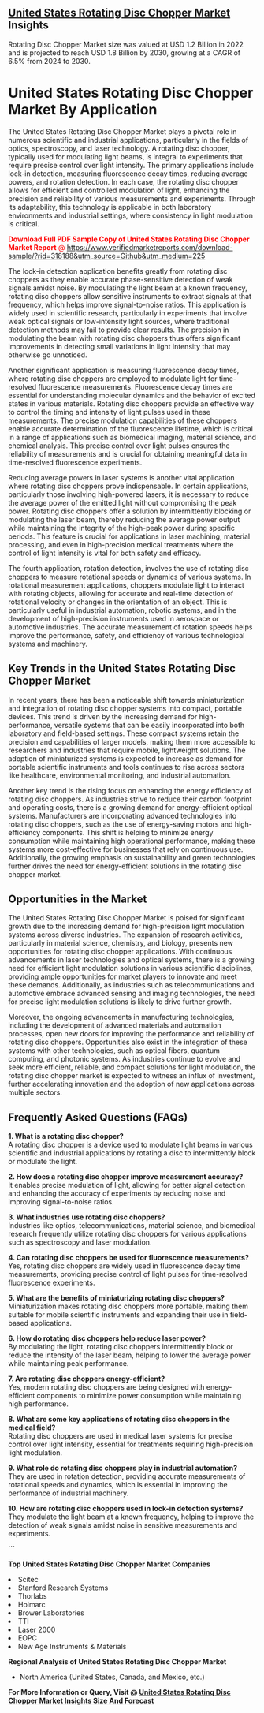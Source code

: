 <h2><a href="https://www.verifiedmarketreports.com/download-sample/?rid=318188&amp;utm_source=Github&amp;utm_medium=225" target="_blank">United States Rotating Disc Chopper Market</a> Insights</h2><p>Rotating Disc Chopper Market size was valued at USD 1.2 Billion in 2022 and is projected to reach USD 1.8 Billion by 2030, growing at a CAGR of 6.5% from 2024 to 2030.</p><p> <h1>United States Rotating Disc Chopper Market By Application</h1> <p>The United States Rotating Disc Chopper Market plays a pivotal role in numerous scientific and industrial applications, particularly in the fields of optics, spectroscopy, and laser technology. A rotating disc chopper, typically used for modulating light beams, is integral to experiments that require precise control over light intensity. The primary applications include lock-in detection, measuring fluorescence decay times, reducing average powers, and rotation detection. In each case, the rotating disc chopper allows for efficient and controlled modulation of light, enhancing the precision and reliability of various measurements and experiments. Through its adaptability, this technology is applicable in both laboratory environments and industrial settings, where consistency in light modulation is critical. <p><span class=""><span style="color: #ff0000;"><strong>Download Full PDF Sample Copy of United States Rotating Disc Chopper Market Report</strong> @ </span><a href="https://www.verifiedmarketreports.com/download-sample/?rid=318188&amp;utm_source=Github&amp;utm_medium=225" target="_blank">https://www.verifiedmarketreports.com/download-sample/?rid=318188&amp;utm_source=Github&amp;utm_medium=225</a></span></p> The lock-in detection application benefits greatly from rotating disc choppers as they enable accurate phase-sensitive detection of weak signals amidst noise. By modulating the light beam at a known frequency, rotating disc choppers allow sensitive instruments to extract signals at that frequency, which helps improve signal-to-noise ratios. This application is widely used in scientific research, particularly in experiments that involve weak optical signals or low-intensity light sources, where traditional detection methods may fail to provide clear results. The precision in modulating the beam with rotating disc choppers thus offers significant improvements in detecting small variations in light intensity that may otherwise go unnoticed. <p>Another significant application is measuring fluorescence decay times, where rotating disc choppers are employed to modulate light for time-resolved fluorescence measurements. Fluorescence decay times are essential for understanding molecular dynamics and the behavior of excited states in various materials. Rotating disc choppers provide an effective way to control the timing and intensity of light pulses used in these measurements. The precise modulation capabilities of these choppers enable accurate determination of the fluorescence lifetime, which is critical in a range of applications such as biomedical imaging, material science, and chemical analysis. This precise control over light pulses ensures the reliability of measurements and is crucial for obtaining meaningful data in time-resolved fluorescence experiments. <p>Reducing average powers in laser systems is another vital application where rotating disc choppers prove indispensable. In certain applications, particularly those involving high-powered lasers, it is necessary to reduce the average power of the emitted light without compromising the peak power. Rotating disc choppers offer a solution by intermittently blocking or modulating the laser beam, thereby reducing the average power output while maintaining the integrity of the high-peak power during specific periods. This feature is crucial for applications in laser machining, material processing, and even in high-precision medical treatments where the control of light intensity is vital for both safety and efficacy. <p>The fourth application, rotation detection, involves the use of rotating disc choppers to measure rotational speeds or dynamics of various systems. In rotational measurement applications, choppers modulate light to interact with rotating objects, allowing for accurate and real-time detection of rotational velocity or changes in the orientation of an object. This is particularly useful in industrial automation, robotic systems, and in the development of high-precision instruments used in aerospace or automotive industries. The accurate measurement of rotation speeds helps improve the performance, safety, and efficiency of various technological systems and machinery. <h2>Key Trends in the United States Rotating Disc Chopper Market</h2> <p>In recent years, there has been a noticeable shift towards miniaturization and integration of rotating disc chopper systems into compact, portable devices. This trend is driven by the increasing demand for high-performance, versatile systems that can be easily incorporated into both laboratory and field-based settings. These compact systems retain the precision and capabilities of larger models, making them more accessible to researchers and industries that require mobile, lightweight solutions. The adoption of miniaturized systems is expected to increase as demand for portable scientific instruments and tools continues to rise across sectors like healthcare, environmental monitoring, and industrial automation.</p> <p>Another key trend is the rising focus on enhancing the energy efficiency of rotating disc choppers. As industries strive to reduce their carbon footprint and operating costs, there is a growing demand for energy-efficient optical systems. Manufacturers are incorporating advanced technologies into rotating disc choppers, such as the use of energy-saving motors and high-efficiency components. This shift is helping to minimize energy consumption while maintaining high operational performance, making these systems more cost-effective for businesses that rely on continuous use. Additionally, the growing emphasis on sustainability and green technologies further drives the need for energy-efficient solutions in the rotating disc chopper market.</p> <h2>Opportunities in the Market</h2> <p>The United States Rotating Disc Chopper Market is poised for significant growth due to the increasing demand for high-precision light modulation systems across diverse industries. The expansion of research activities, particularly in material science, chemistry, and biology, presents new opportunities for rotating disc chopper applications. With continuous advancements in laser technologies and optical systems, there is a growing need for efficient light modulation solutions in various scientific disciplines, providing ample opportunities for market players to innovate and meet these demands. Additionally, as industries such as telecommunications and automotive embrace advanced sensing and imaging technologies, the need for precise light modulation solutions is likely to drive further growth.</p> <p>Moreover, the ongoing advancements in manufacturing technologies, including the development of advanced materials and automation processes, open new doors for improving the performance and reliability of rotating disc choppers. Opportunities also exist in the integration of these systems with other technologies, such as optical fibers, quantum computing, and photonic systems. As industries continue to evolve and seek more efficient, reliable, and compact solutions for light modulation, the rotating disc chopper market is expected to witness an influx of investment, further accelerating innovation and the adoption of new applications across multiple sectors.</p> <h2>Frequently Asked Questions (FAQs)</h2> <p><strong>1. What is a rotating disc chopper?</strong><br>A rotating disc chopper is a device used to modulate light beams in various scientific and industrial applications by rotating a disc to intermittently block or modulate the light.</p> <p><strong>2. How does a rotating disc chopper improve measurement accuracy?</strong><br>It enables precise modulation of light, allowing for better signal detection and enhancing the accuracy of experiments by reducing noise and improving signal-to-noise ratios.</p> <p><strong>3. What industries use rotating disc choppers?</strong><br>Industries like optics, telecommunications, material science, and biomedical research frequently utilize rotating disc choppers for various applications such as spectroscopy and laser modulation.</p> <p><strong>4. Can rotating disc choppers be used for fluorescence measurements?</strong><br>Yes, rotating disc choppers are widely used in fluorescence decay time measurements, providing precise control of light pulses for time-resolved fluorescence experiments.</p> <p><strong>5. What are the benefits of miniaturizing rotating disc choppers?</strong><br>Miniaturization makes rotating disc choppers more portable, making them suitable for mobile scientific instruments and expanding their use in field-based applications.</p> <p><strong>6. How do rotating disc choppers help reduce laser power?</strong><br>By modulating the light, rotating disc choppers intermittently block or reduce the intensity of the laser beam, helping to lower the average power while maintaining peak performance.</p> <p><strong>7. Are rotating disc choppers energy-efficient?</strong><br>Yes, modern rotating disc choppers are being designed with energy-efficient components to minimize power consumption while maintaining high performance.</p> <p><strong>8. What are some key applications of rotating disc choppers in the medical field?</strong><br>Rotating disc choppers are used in medical laser systems for precise control over light intensity, essential for treatments requiring high-precision light modulation.</p> <p><strong>9. What role do rotating disc choppers play in industrial automation?</strong><br>They are used in rotation detection, providing accurate measurements of rotational speeds and dynamics, which is essential in improving the performance of industrial machinery.</p> <p><strong>10. How are rotating disc choppers used in lock-in detection systems?</strong><br>They modulate the light beam at a known frequency, helping to improve the detection of weak signals amidst noise in sensitive measurements and experiments.</p> ```</p><p><strong>Top United States Rotating Disc Chopper Market Companies</strong></p><div data-test-id=""><p><li>Scitec</li><li> Stanford Research Systems</li><li> Thorlabs</li><li> Holmarc</li><li> Brower Laboratories</li><li> TTI</li><li> Laser 2000</li><li> EOPC</li><li> New Age Instruments & Materials</li></p><div><strong>Regional Analysis of&nbsp;United States Rotating Disc Chopper Market</strong></div><ul><li dir="ltr"><p dir="ltr">North America&nbsp;(United States, Canada, and Mexico, etc.)</p></li></ul><p><strong>For More Information or Query, Visit @&nbsp;</strong><strong><a href="https://www.verifiedmarketreports.com/product/rotating-disc-chopper-market/?utm_source=Github&amp;utm_medium=225" target="_blank">United States Rotating Disc Chopper Market Insights Size And Forecast</a></strong></p></div>
